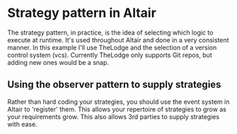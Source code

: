 # Strategy pattern in Altair
The strategy pattern, in practice, is the idea of selecting which logic to execute at runtime. It's used throughout
Altair and done in a very consistent manner. In this example I'll use TheLodge and the selection of a version control
system (vcs). Currently TheLodge only supports Git repos, but adding new ones would be a snap.

## Using the observer pattern to supply strategies
Rather than hard coding your strategies, you should use the event system in Altair to 'register' them. This allows your
repertoire of strategies to grow as your requirements grow. This also allows 3rd parties to supply strategies with ease.

